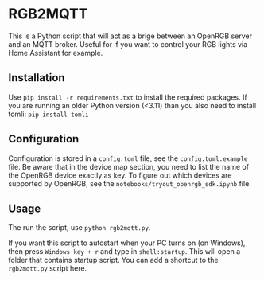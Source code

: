# RGB2MQTT

This is a Python script that will act as a brige between an OpenRGB server and an MQTT broker.
Useful for if you want to control your RGB lights via Home Assistant for example.

## Installation

Use `pip install -r requirements.txt` to install the required packages.
If you are running an older Python version (<3.11) than you also need to install tomli: `pip install tomli`

## Configuration

Configuration is stored in a `config.toml` file, see the `config.toml.example` file.
Be aware that in the device map section, you need to list the name of the OpenRGB device exactly as key.
To figure out which devices are supported by OpenRGB, see the `notebooks/tryout_openrgb_sdk.ipynb` file.

## Usage

The run the script, use `python rgb2mqtt.py`.

If you want this script to autostart when your PC turns on (on Windows), then press `Windows key + r` and type in `shell:startup`.
This will open a folder that contains startup script. You can add a shortcut to the `rgb2mqtt.py` script here.
